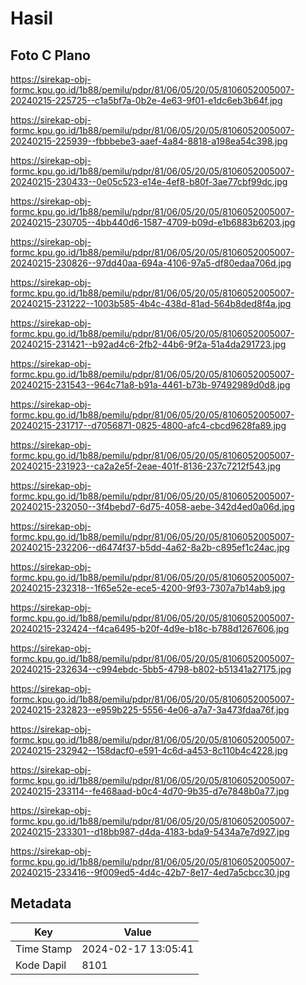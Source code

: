 # Hasil

## Foto C Plano

https://sirekap-obj-formc.kpu.go.id/1b88/pemilu/pdpr/81/06/05/20/05/8106052005007-20240215-225725--c1a5bf7a-0b2e-4e63-9f01-e1dc6eb3b64f.jpg

https://sirekap-obj-formc.kpu.go.id/1b88/pemilu/pdpr/81/06/05/20/05/8106052005007-20240215-225939--fbbbebe3-aaef-4a84-8818-a198ea54c398.jpg

https://sirekap-obj-formc.kpu.go.id/1b88/pemilu/pdpr/81/06/05/20/05/8106052005007-20240215-230433--0e05c523-e14e-4ef8-b80f-3ae77cbf99dc.jpg

https://sirekap-obj-formc.kpu.go.id/1b88/pemilu/pdpr/81/06/05/20/05/8106052005007-20240215-230705--4bb440d6-1587-4709-b09d-e1b6883b6203.jpg

https://sirekap-obj-formc.kpu.go.id/1b88/pemilu/pdpr/81/06/05/20/05/8106052005007-20240215-230826--97dd40aa-694a-4106-97a5-df80edaa706d.jpg

https://sirekap-obj-formc.kpu.go.id/1b88/pemilu/pdpr/81/06/05/20/05/8106052005007-20240215-231222--1003b585-4b4c-438d-81ad-564b8ded8f4a.jpg

https://sirekap-obj-formc.kpu.go.id/1b88/pemilu/pdpr/81/06/05/20/05/8106052005007-20240215-231421--b92ad4c6-2fb2-44b6-9f2a-51a4da291723.jpg

https://sirekap-obj-formc.kpu.go.id/1b88/pemilu/pdpr/81/06/05/20/05/8106052005007-20240215-231543--964c71a8-b91a-4461-b73b-97492989d0d8.jpg

https://sirekap-obj-formc.kpu.go.id/1b88/pemilu/pdpr/81/06/05/20/05/8106052005007-20240215-231717--d7056871-0825-4800-afc4-cbcd9628fa89.jpg

https://sirekap-obj-formc.kpu.go.id/1b88/pemilu/pdpr/81/06/05/20/05/8106052005007-20240215-231923--ca2a2e5f-2eae-401f-8136-237c7212f543.jpg

https://sirekap-obj-formc.kpu.go.id/1b88/pemilu/pdpr/81/06/05/20/05/8106052005007-20240215-232050--3f4bebd7-6d75-4058-aebe-342d4ed0a06d.jpg

https://sirekap-obj-formc.kpu.go.id/1b88/pemilu/pdpr/81/06/05/20/05/8106052005007-20240215-232206--d6474f37-b5dd-4a62-8a2b-c895ef1c24ac.jpg

https://sirekap-obj-formc.kpu.go.id/1b88/pemilu/pdpr/81/06/05/20/05/8106052005007-20240215-232318--1f65e52e-ece5-4200-9f93-7307a7b14ab9.jpg

https://sirekap-obj-formc.kpu.go.id/1b88/pemilu/pdpr/81/06/05/20/05/8106052005007-20240215-232424--f4ca6495-b20f-4d9e-b18c-b788d1267606.jpg

https://sirekap-obj-formc.kpu.go.id/1b88/pemilu/pdpr/81/06/05/20/05/8106052005007-20240215-232634--c994ebdc-5bb5-4798-b802-b51341a27175.jpg

https://sirekap-obj-formc.kpu.go.id/1b88/pemilu/pdpr/81/06/05/20/05/8106052005007-20240215-232823--e959b225-5556-4e06-a7a7-3a473fdaa76f.jpg

https://sirekap-obj-formc.kpu.go.id/1b88/pemilu/pdpr/81/06/05/20/05/8106052005007-20240215-232942--158dacf0-e591-4c6d-a453-8c110b4c4228.jpg

https://sirekap-obj-formc.kpu.go.id/1b88/pemilu/pdpr/81/06/05/20/05/8106052005007-20240215-233114--fe468aad-b0c4-4d70-9b35-d7e7848b0a77.jpg

https://sirekap-obj-formc.kpu.go.id/1b88/pemilu/pdpr/81/06/05/20/05/8106052005007-20240215-233301--d18bb987-d4da-4183-bda9-5434a7e7d927.jpg

https://sirekap-obj-formc.kpu.go.id/1b88/pemilu/pdpr/81/06/05/20/05/8106052005007-20240215-233416--9f009ed5-4d4c-42b7-8e17-4ed7a5cbcc30.jpg


## Metadata

| Key        | Value               |
| ---------- | ------------------- |
| Time Stamp | 2024-02-17 13:05:41 |
| Kode Dapil | 8101                |



